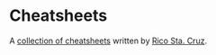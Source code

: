 # Cheatsheets

A [collection of cheatsheets](https://devhints.io/)  written by [Rico Sta. Cruz](http://ricostacruz.com).
